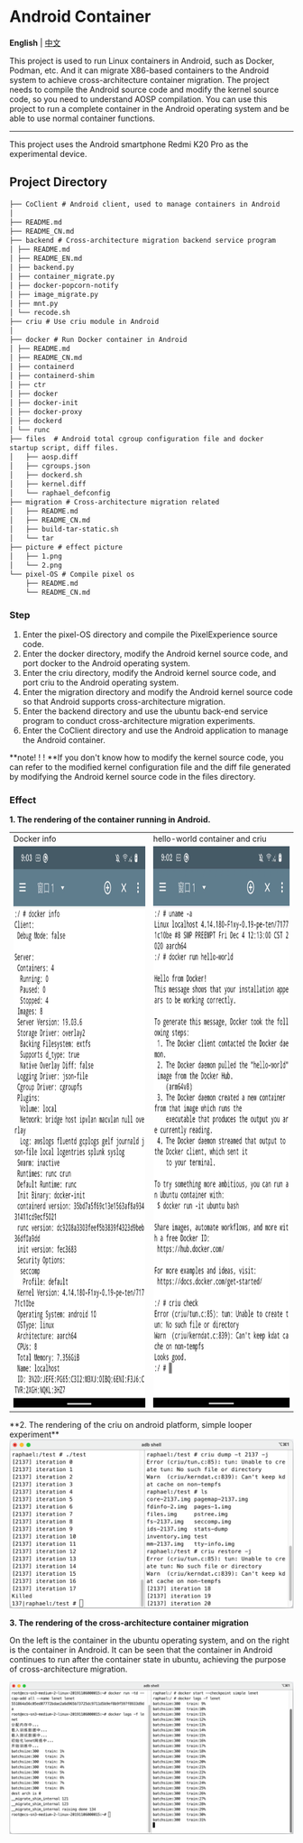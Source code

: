 # Android Container
**English** | [中文](README_CN.md)

This project is used to run Linux containers in Android, such as Docker, Podman, etc. And it can migrate X86-based containers to the Android system to achieve cross-architecture container migration. The project needs to compile the Android source code and modify the kernel source code, so you need to understand AOSP compilation. You can use this project to run a complete container in the Android operating system and be able to use normal container functions.

-----

This project uses the Android smartphone Redmi K20 Pro as the experimental device.

## Project Directory

```
├── CoClient # Android client, used to manage containers in Android
│
├── README.md
├── README_CN.md
├── backend # Cross-architecture migration backend service program
│ ├── README.md
│ ├── README_EN.md
│ ├── backend.py
│ ├── container_migrate.py
│ ├── docker-popcorn-notify
│ ├── image_migrate.py
│ ├── mnt.py
│ └── recode.sh
├── criu # Use criu module in Android
│
├── docker # Run Docker container in Android
│ ├── README.md
│ ├── README_CN.md
│ ├── containerd
│ ├── containerd-shim
│ ├── ctr
│ ├── docker
│ ├── docker-init
│ ├── docker-proxy
│ ├── dockerd
│ └── runc
├── files  # Android total cgroup configuration file and docker startup script, diff files.
│   ├── aosp.diff
│   ├── cgroups.json
│   ├── dockerd.sh
│   ├── kernel.diff
│   └── raphael_defconfig
├── migration # Cross-architecture migration related
│   ├── README.md
│   ├── README_CN.md
│   ├── build-tar-static.sh
│   └── tar
├── picture # effect picture
│   ├── 1.png
│   └── 2.png
└── pixel-OS # Compile pixel os 
    ├── README.md
    └── README_CN.md
```

### Step

1. Enter the pixel-OS directory and compile the PixelExperience source code.
2. Enter the docker directory, modify the Android kernel source code, and port docker to the Android operating system.
3. Enter the criu directory, modify the Android kernel source code, and port criu to the Android operating system.
4. Enter the migration directory and modify the Android kernel source code so that Android supports cross-architecture migration.
5. Enter the backend directory and use the ubuntu back-end service program to conduct cross-architecture migration experiments.
6. Enter the CoClient directory and use the Android application to manage the Android container.

**note! ! ! **If you don't know how to modify the kernel source code, you can refer to the modified kernel configuration file and the diff file generated by modifying the Android kernel source code in the files directory.

### Effect

**1. The rendering of the container running in Android.**

<table>
  <tr>
    <td>Docker info</td>
     <td>hello-world container and criu</td>
  </tr>
  <tr>
    <td><img src="picture/1.png" width="460" height="995" alt="图片1"/></td>
    <td><img src="picture/2.png" width="460" height="995" alt="图片2"/></td>
  </tr>
 </table>
**2. The rendering of the criu on android platform, simple looper experiment**

<img src="picture/3.png" alt="图片3"/>

**3. The rendering of the cross-architecture container migration**

On the left is the container in the ubuntu operating system, and on the right is the container in Android. It can be seen that the container in Android continues to run after the container state in ubuntu, achieving the purpose of cross-architecture migration.

<img src="picture/4.png" alt="图片4"/>